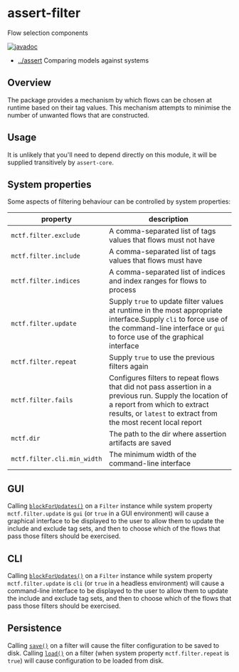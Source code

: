 
<!-- title start -->

# assert-filter

Flow selection components

[![javadoc](https://javadoc.io/badge2/com.mastercard.test.flow/assert-filter/javadoc.svg)](https://javadoc.io/doc/com.mastercard.test.flow/assert-filter)

 * [../assert](..) Comparing models against systems

<!-- title end -->

## Overview

The package provides a mechanism by which flows can be chosen at runtime based on their tag values. This mechanism attempts to minimise the number of unwanted flows that are constructed.

## Usage

It is unlikely that you'll need to depend directly on this module, it will be supplied transitively by `assert-core`.

## System properties

Some aspects of filtering behaviour can be controlled by system properties:

<!-- start_property_table -->

| property | description |
| -------- | ----------- |
| `mctf.filter.exclude` | A comma-separated list of tags values that flows must not have |
| `mctf.filter.include` | A comma-separated list of tags values that flows must have |
| `mctf.filter.indices` | A comma-separated list of indices and index ranges for flows to process |
| `mctf.filter.update` | Supply `true` to update filter values at runtime in the most appropriate interface.Supply `cli` to force use of the command-line interface or `gui` to force use of the graphical interface |
| `mctf.filter.repeat` | Supply `true` to use the previous filters again |
| `mctf.filter.fails` | Configures filters to repeat flows that did not pass assertion in a previous run. Supply the location of a report from which to extract results, or `latest` to extract from the most recent local report |
| `mctf.dir` | The path to the dir where assertion artifacts are saved |
| `mctf.filter.cli.min_width` | The minimum width of the command-line interface |

<!-- end_property_table -->

## GUI

Calling [`blockForUpdates()`][Filter!.blockForUpdates()] on a `Filter` instance while system property `mctf.filter.update` is `gui` (or `true` in a GUI environment) will cause a graphical interface to be displayed to the user to allow them to update the include and exclude tag sets, and then to choose which of the flows that pass those filters should be exercised.

<!-- code_link_start -->

[Filter!.blockForUpdates()]: src/main/java/com/mastercard/test/flow/assrt/filter/Filter.java#L158-L171

<!-- code_link_end -->

## CLI

Calling [`blockForUpdates()`][Filter!.blockForUpdates()] on a `Filter` instance while system property `mctf.filter.update` is `cli` (or `true` in a headless environment) will cause a command-line interface to be displayed to the user to allow them to update the include and exclude tag sets, and then to choose which of the flows that pass those filters should be exercised.

## Persistence

Calling [`save()`][Filter!.save()] on a filter will cause the filter configuration to be saved to disk.
Calling [`load()`][Filter!.load()] on a filter (when system property `mctf.filter.repeat` is `true`) will cause configuration to be loaded from disk.

<!-- code_link_start -->

[Filter!.save()]: src/main/java/com/mastercard/test/flow/assrt/filter/Filter.java#L182-L188
[Filter!.load()]: src/main/java/com/mastercard/test/flow/assrt/filter/Filter.java#L128-L142

<!-- code_link_end -->
